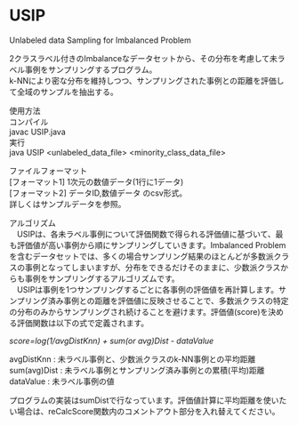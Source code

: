 USIP
====

Unlabeled data Sampling for Imbalanced Problem  

2クラスラベル付きのImbalanceなデータセットから、その分布を考慮して未ラベル事例をサンプリングするプログラム。  
k-NNにより密な分布を維持しつつ、サンプリングされた事例との距離を評価して全域のサンプルを抽出する。  
  
使用方法  
コンパイル  
javac USIP.java  
実行  
java USIP \<unlabeled_data_file\> \<minority_class_data_file\>  
  
ファイルフォーマット  
[フォーマット1] 1次元の数値データ(1行に1データ)  
[フォーマット2] データID,数値データ のcsv形式。  
詳しくはサンプルデータを参照。  
  
アルゴリズム  
　USIPは、各未ラベル事例について評価関数で得られる評価値に基づいて、最も評価値が高い事例から順にサンプリングしていきます。Imbalanced Problemを含むデータセットでは、多くの場合サンプリング結果のほとんどが多数派クラスの事例となってしまいますが、分布をできるだけそのままに、少数派クラスからも事例をサンプリングするアルゴリズムです。  
　USIPは事例を1つサンプリングするごとに各事例の評価値を再計算します。サンプリング済み事例との距離を評価値に反映させることで、多数派クラスの特定の分布のみからサンプリングされ続けることを避けます。評価値(score)を決める評価関数は以下の式で定義されます。  
  
*score=log(1/avgDistKnn) + sum(or avg)Dist - dataValue*  

avgDistKnn : 未ラベル事例と、少数派クラスのk-NN事例との平均距離
sum(avg)Dist : 未ラベル事例とサンプリング済み事例との累積(平均)距離  
dataValue : 未ラベル事例の値  
  
プログラムの実装はsumDistで行なっています。評価値計算に平均距離を使いたい場合は、reCalcScore関数内のコメントアウト部分を入れ替えてください。  


